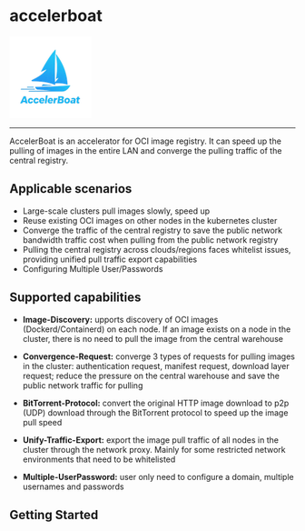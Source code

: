 # accelerboat

![logo](logo/logo.png)

---

AccelerBoat is an accelerator for OCI image registry. It can speed up the pulling of images in the entire LAN and converge the pulling traffic of the central registry.

## Applicable scenarios

- Large-scale clusters pull images slowly, speed up
- Reuse existing OCI images on other nodes in the kubernetes cluster
- Converge the traffic of the central registry to save the public network bandwidth traffic cost when pulling from the public network registry
- Pulling the central registry across clouds/regions faces whitelist issues, providing unified pull traffic export capabilities
- Configuring Multiple User/Passwords

## Supported capabilities

- **Image-Discovery:** upports discovery of OCI images (Dockerd/Containerd) on each node. If an image exists on a node in the cluster, there is no need to pull the image from the central warehouse

- **Convergence-Request:** converge 3 types of requests for pulling images in the cluster: authentication request, manifest request, download layer request; reduce the pressure on the central warehouse and save the public network traffic for pulling

- **BitTorrent-Protocol:** convert the original HTTP image download to p2p (UDP) download through the BitTorrent protocol to speed up the image pull speed

- **Unify-Traffic-Export:** export the image pull traffic of all nodes in the cluster through the network proxy. Mainly for some restricted network environments that need to be whitelisted

- **Multiple-UserPassword:** user only need to configure a domain, multiple usernames and passwords 

## Getting Started

